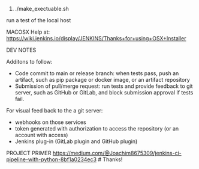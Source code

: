 1. ./make_exectuable.sh

run a test of the local host

MACOSX Help at:
https://wiki.jenkins.io/display/JENKINS/Thanks+for+using+OSX+Installer

DEV NOTES

Additons to follow:

* Code commit to main or release branch: when tests pass, push an artifact, such as pip package or docker image, or an artifact repository
* Submission of pull/merge request: run tests and provide feedback to git server, such as GitHub or GitLab, and block submission approval if tests fail.

For visual feed back to the a git server:

* webhooks on those services
* token generated with authorization to access the repository (or an account with access)
* Jenkins plug-in (GitLab plugin and GitHub plugin)

PROJECT PRIMER
https://medium.com/@Joachim8675309/jenkins-ci-pipeline-with-python-8bf1a0234ec3 # Thanks!
